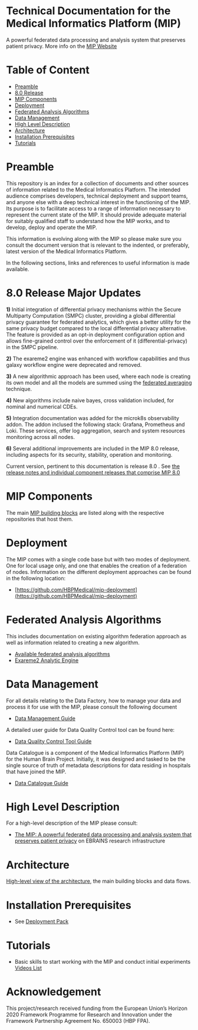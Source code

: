 # Technical Documentation for the Medical Informatics Platform (MIP)  <!-- omit in toc --> 


A powerful federated data processing and analysis system that preserves patient privacy. More info on the [MIP Website](https://ebrains.eu/service/medical-informatics-platform/) 

# Table of Content <!-- omit in toc --> 

- [Preamble](#preamble)
- [8.0 Release](#80-release-major-updates)
- [MIP Components](#mip-components)
- [Deployment](#deployment)
- [Federated Analysis Algorithms](#federated-analysis-algorithms)
- [Data Management](#data-management)
- [High Level Description](#high-level-description)
- [Architecture](#architecture)
- [Installation Prerequisites](#installation-prerequisites)
- [Tutorials](#tutorials)

# Preamble

This repository is an index for a collection of documents and other sources of information related to the Medical Informatics Platform. The intended audience comprises developers, technical deployment and support teams, and anyone else with a deep technical interest in the functioning of the MIP. Its purpose is to facilitate access to a range of information necessary to represent the current state of the MIP. It should provide adequate material for suitably qualified staff to understand how the MIP works, and to develop, deploy and operate the MIP.

This information is evolving along with the MIP so please make sure you consult the document version that is relevant to the indented, or preferably, latest version of the Medical Informatics Platform.

In the following sections, links and references to useful information is made available.

# 8.0 Release Major Updates

**1)** Initial integration of differential privacy mechanisms within the Secure Multiparty Computation (SMPC) cluster, providing a global differential privacy guarantee for federated analytics, which gives a better utility for the same privacy budget compared to the local differential privacy alternative. The feature is provided as an opt-in deployment configuration option and allows fine-grained control over the enforcement of it (differential-privacy) in the SMPC pipeline.

**2)** The exareme2 engine was enhanced with workflow capabilities  and thus galaxy workflow engine were deprecated and removed.

**3)** A new algorithmic approach has been used, where each node is creating its own model and all the models are summed using the [federated averaging](https://www.educative.io/answers/what-is-federated-averaging-fedavg) technique.

**4)** New algorithms include naive bayes, cross validation included, for nominal and numerical CDEs.

**5)** Integration documentation was added for the microk8s observability addon. The addon inclused the following stack: Grafana, Prometheus and Loki. These services, offer log aggregation, search and system resources monitoring across all nodes. 

**6)** Several additional improvements are included in the MIP 8.0 release, including aspects for its security, stability, operation and monitoring.

Current version, pertinent to this documentation is release 8.0 . See [the release notes and individual component releases that comprise MIP 8.0](./Components.md)

# MIP Components

The main [MIP building blocks](./Components.md) are listed along with the respective repositories that host them.

# Deployment

The MIP comes with a single code base but with two modes of deployment. One for local usage only, and one that enables the creation of a federation of nodes. Information on the different deployment approaches can be found in the following location:

- [https://github.com/HBPMedical/mip-deployment](https://github.com/HBPMedical/mip-deployment)

# Federated Analysis Algorithms

This includes documentation on existing algorithm federation approach as well as information related to creating a new algorithm.

- [Available federated analysis algorithms](./algorithms.md)
- [Exareme2 Analytic Engine](https://github.com/madgik/Exareme2)


# Data Management

For all details relating to the Data Factory, how to manage your data and process it for use with the MIP, please consult the following document

- [Data Management Guide](https://github.com/HBPMedical/mip-docs/blob/master/MIP_Data_management_documentation.md)

A detailed user guide for Data Quality Control tool can be found here:
 - [Data Quality Control Tool Guide](https://github.com/HBPMedical/DataQualityControlTool/wiki)

Data Catalogue is a component of the Medical Informatics Platform (MIP) for the Human Brain Project. Initially, it was designed and tasked to be the single source of truth of metadata descriptions for data residing in hospitals that have joined the MIP.
 - [Data Catalogue Guide](https://github.com/HBPMedical/DataCatalogue)

# High Level Description

For a high-level description of the MIP please consult:

- [The MIP: A powerful federated data processing and analysis system that preserves patient privacy](https://ebrains.eu/service/medical-informatics-platform/) on EBRAINS research infrastructure


# Architecture

[High-level view of the architecture](./Architecture.md), the main building blocks and data flows.

# Installation Prerequisites

- See [Deployment Pack](deployment-pack/README.md)

# Tutorials
- Basic skills to start working with the MIP and conduct initial experiments [Videos List](./video-tutorial.md)

# Acknowledgement
This project/research received funding from the European Union’s Horizon 2020 Framework Programme for Research and Innovation under the Framework Partnership Agreement No. 650003 (HBP FPA).

